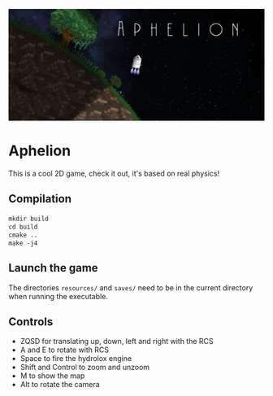 ![Banner](resources/textures/screenshot.png)

# Aphelion
This is a cool 2D game, check it out, it's based on real physics!

## Compilation
```
mkdir build
cd build
cmake ..
make -j4
```

## Launch the game
The directories `resources/` and `saves/` need to be in the current directory when running the executable.

## Controls
  - ZQSD for translating up, down, left and right with the RCS
  - A and E to rotate with RCS
  - Space to fire the hydrolox engine
  - Shift and Control to zoom and unzoom
  - M to show the map
  - Alt to rotate the camera
